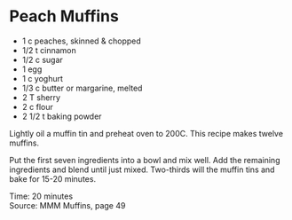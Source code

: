 # Peach Muffins

* 1 c peaches, skinned & chopped
* 1/2 t cinnamon
* 1/2 c sugar
* 1 egg
* 1 c yoghurt
* 1/3 c butter or margarine, melted
* 2 T sherry
* 2 c flour
* 2 1/2 t baking powder

Lightly oil a muffin tin and preheat oven to 200C.  This recipe makes twelve muffins.

Put the first seven ingredients into a bowl and mix well.  Add the remaining ingredients and blend until just mixed.  Two-thirds will the muffin tins and bake for 15-20 minutes.

Time: 20 minutes  
Source: MMM Muffins, page 49

